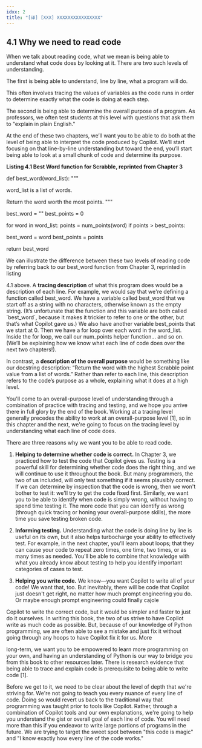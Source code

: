 ```yaml
---
idxx: 2
title: "[译] [XXX] XXXXXXXXXXXXXXXX"
---
```



## 4.1 **Why we need to read code**

When we talk about reading code, what we mean is being able to understand what code does by looking at it. There are two such levels of understanding.

The first is being able to understand, line by line, what a program will do.

  

This often involves tracing the values of variables as the code runs in order to determine exactly what the code is doing at each step.

The second is being able to determine the overall purpose of a program. As professors, we often test students at this level with questions that ask them to "explain in plain English."

At the end of these two chapters, we’ll want you to be able to do both at the level of being able to interpret the code produced by Copilot. We’ll start focusing on that line-by-line understanding but toward the end, you’ll start being able to look at a small chunk of code and determine its purpose.

**Listing 4.1 Best Word function for Scrabble, reprinted from Chapter 3**

def best\_word(word\_list): """

word\_list is a list of words.

Return the word worth the most points. """

best\_word = "" best\_points \= 0

for word in word\_list: points \= num\_points(word) if points > best\_points:

best\_word = word best\_points \= points

return best\_word

We can illustrate the difference between these two levels of reading code by referring back to our best\_word function from Chapter 3, reprinted in listing

4.1 above. A **tracing description** of what this program does would be a description of each line. For example, we would say that we're defining a function called best\_word. We have a variable called best\_word that we start off as a string with no characters, otherwise known as the empty string. (It’s unfortunate that the function and this variable are both called \`best\_word\`, because it makes it trickier to refer to one or the other, but that’s what Copilot gave us.) We also have another variable best\_points that we start at 0. Then we have a for loop over each word in the word\_list. Inside the for loop, we call our num\_points helper function... and so on. (We’ll be explaining how we know what each line of code does over the next two chapters!).

  

In contrast, a **description of the overall purpose** would be something like our docstring description: “Return the word with the highest Scrabble point value from a list of words.” Rather than refer to each line, this description refers to the code’s purpose as a whole, explaining what it does at a high level.

You'll come to an overall-purpose level of understanding through a combination of practice with tracing and testing, and we hope you arrive there in full glory by the end of the book. Working at a tracing level generally precedes the ability to work at an overall-purpose level \[1\], so in this chapter and the next, we're going to focus on the tracing level by understanding what each line of code does.

There are three reasons why we want you to be able to read code.

1. **Helping to determine whether code is correct.** In Chapter 3, we practiced how to test the code that Copilot gives us. Testing is a powerful skill for determining whether code does the right thing, and we will continue to use it throughout the book. But many programmers, the two of us included, will only test something if it seems plausibly correct. If we can determine by inspection that the code is wrong, then we won't bother to test it: we'll try to get the code fixed first. Similarly, we want you to be able to identify when code is simply wrong, without having to spend time testing it. The more code that you can identify as wrong (through quick tracing or honing your overall-purpose skills), the more time you save testing broken code.

2. **Informing testing.** Understanding what the code is doing line by line is useful on its own, but it also helps turbocharge your ability to effectively test. For example, in the next chapter, you'll learn about loops; that they can cause your code to repeat zero times, one time, two times, or as many times as needed. You'll be able to combine that knowledge with what you already know about testing to help you identify important categories of cases to test.

3. **Helping you write code.** We know—you want Copilot to write all of your code! We want that, too. But inevitably, there will be code that Copilot just doesn't get right, no matter how much prompt engineering you do. Or maybe enough prompt engineering could finally cajole

  

Copilot to write the correct code, but it would be simpler and faster to just do it ourselves. In writing this book, the two of us strive to have Copilot write as much code as possible. But, because of our knowledge of Python programming, we are often able to see a mistake and just fix it without going through any hoops to have Copilot fix it for us. More

long-term, we want you to be empowered to learn more programming on your own, and having an understanding of Python is our way to bridge you from this book to other resources later. There is research evidence that being able to trace and explain code is prerequisite to being able to write code \[1\].

Before we get to it, we need to be clear about the level of depth that we're striving for. We're not going to teach you every nuance of every line of code. Doing so would revert us back to the traditional way that programming was taught prior to tools like Copilot. Rather, through a combination of Copilot tools and our own explanations, we're going to help you understand the gist or overall goal of each line of code. You will need more than this if you endeavor to write large portions of programs in the future. We are trying to target the sweet spot between "this code is magic" and "I know exactly how every line of the code works."
